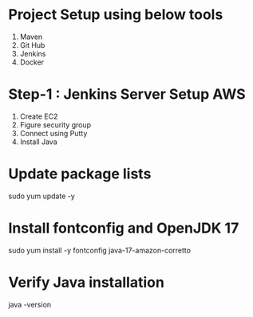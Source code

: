 # Project Setup using below tools
1. Maven
2. Git Hub
3. Jenkins
4. Docker
# Step-1 : Jenkins Server Setup AWS
1. Create EC2
2. Figure security group
3. Connect using Putty
4. Install Java
# Update package lists
sudo yum update -y

# Install fontconfig and OpenJDK 17
sudo yum install -y fontconfig java-17-amazon-corretto

# Verify Java installation
java -version

